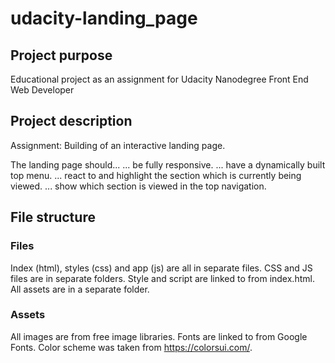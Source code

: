 # udacity-landing_page

## Project purpose

Educational project as an assignment for Udacity Nanodegree Front End Web Developer

## Project description

Assignment: Building of an interactive landing page.

The landing page should...
... be fully responsive.
... have a dynamically built top menu.
... react to and highlight the section which is currently being viewed.
... show which section is viewed in the top navigation.

## File structure

### Files

Index (html), styles (css) and app (js) are all in separate files.
CSS and JS files are in separate folders.
Style and script are linked to from index.html.
All assets are in a separate folder.

### Assets

All images are from free image libraries.
Fonts are linked to from Google Fonts.
Color scheme was taken from https://colorsui.com/.
